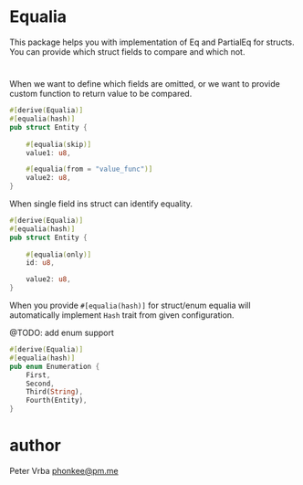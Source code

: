 # Equalia

This package helps you with implementation of Eq and PartialEq for structs.
You can provide which struct fields to compare and which not.

#

When we want to define which fields are omitted, or we want to provide
custom function to return value to be compared.

```rust
#[derive(Equalia)]
#[equalia(hash)]
pub struct Entity {
    
    #[equalia(skip)]
    value1: u8,

    #[equalia(from = "value_func")]
    value2: u8,
}
```

When single field ins struct can identify equality.

```rust
#[derive(Equalia)]
#[equalia(hash)]
pub struct Entity {
    
    #[equalia(only)]
    id: u8,

    value2: u8,
}
```

When you provide `#[equalia(hash)]` for struct/enum equalia will automatically
implement `Hash` trait from given configuration.

@TODO: add enum support

```rust
#[derive(Equalia)]
#[equalia(hash)]
pub enum Enumeration {
    First,
    Second,
    Third(String),
    Fourth(Entity),
}
```

# author
Peter Vrba <phonkee@pm.me>